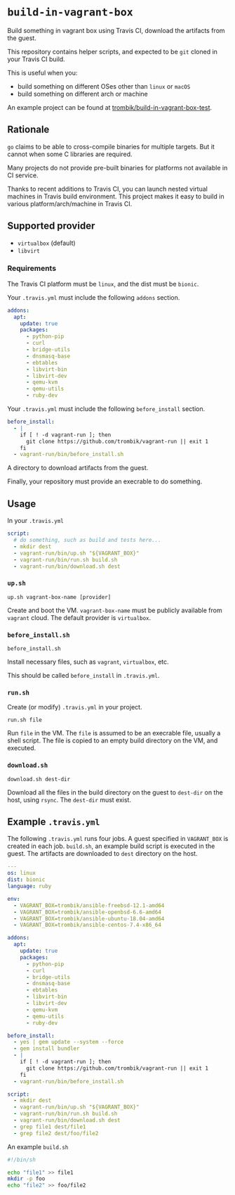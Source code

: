 # `build-in-vagrant-box`

Build something in vagrant box using Travis CI, download the artifacts from
the guest.

This repository contains helper scripts, and expected to be `git` cloned in
your Travis CI build.

This is useful when you:

- build something on different OSes other than `linux` or `macOS`
- build something on different arch or machine

An example project can be found at
[trombik/build-in-vagrant-box-test](https://github.com/trombik/build-in-vagrant-box-test).

## Rationale

`go` claims to be able to cross-compile binaries for multiple targets. But it
cannot when some C libraries are required.

Many projects do not provide pre-built binaries for platforms not available in
CI service.

Thanks to recent additions to Travis CI, you can launch nested virtual
machines in Travis build environment. This project makes it easy to build in
various platform/arch/machine in Travis CI.

## Supported provider

- `virtualbox` (default)
- `libvirt`

### Requirements

The Travis CI platform must be `linux`, and the dist must be `bionic`.

Your `.travis.yml` must include the following `addons` section.

```yaml
addons:
  apt:
    update: true
    packages:
      - python-pip
      - curl
      - bridge-utils
      - dnsmasq-base
      - ebtables
      - libvirt-bin
      - libvirt-dev
      - qemu-kvm
      - qemu-utils
      - ruby-dev
```

Your `.travis.yml` must include the following `before_install` section.

```yaml
before_install:
  - |
    if [ ! -d vagrant-run ]; then
      git clone https://github.com/trombik/vagrant-run || exit 1
    fi
  - vagrant-run/bin/before_install.sh
```

A directory to download artifacts from the guest.

Finally, your repository must provide an execrable to do something.

## Usage

In your `.travis.yml`

```yaml
script:
  # do something, such as build and tests here...
  - mkdir dest
  - vagrant-run/bin/up.sh "${VAGRANT_BOX}"
  - vagrant-run/bin/run.sh build.sh
  - vagrant-run/bin/download.sh dest
```

### `up.sh`

```
up.sh vagrant-box-name [provider]
```

Create and boot the VM. `vagrant-box-name` must be publicly available from
`vagrant` cloud. The default provider is `virtualbox`.

### `before_install.sh`

```
before_install.sh
```

Install necessary files, such as `vagrant`, `virtualbox`, etc.

This should be called `before_install` in `.travis.yml`.

### `run.sh`

Create (or modify) `.travis.yml` in your project.

```
run.sh file
```

Run `file` in the VM. The `file` is assumed to be an execrable file, usually a
shell script. The file is copied to an empty build directory on the VM, and
executed.

### `download.sh`

```
download.sh dest-dir
```

Download all the files in the build directory on the guest to `dest-dir` on
the host, using `rsync`. The `dest-dir` must exist.

## Example `.travis.yml`

The following `.travis.yml` runs four jobs. A guest specified in `VAGRANT_BOX`
is created in each job. `build.sh`, an example build script is executed in the
guest. The artifacts are downloaded to `dest` directory on the host.

```yaml
---
os: linux
dist: bionic
language: ruby

env:
  - VAGRANT_BOX=trombik/ansible-freebsd-12.1-amd64
  - VAGRANT_BOX=trombik/ansible-openbsd-6.6-amd64
  - VAGRANT_BOX=trombik/ansible-ubuntu-18.04-amd64
  - VAGRANT_BOX=trombik/ansible-centos-7.4-x86_64

addons:
  apt:
    update: true
    packages:
      - python-pip
      - curl
      - bridge-utils
      - dnsmasq-base
      - ebtables
      - libvirt-bin
      - libvirt-dev
      - qemu-kvm
      - qemu-utils
      - ruby-dev

before_install:
  - yes | gem update --system --force
  - gem install bundler
  - |
    if [ ! -d vagrant-run ]; then
      git clone https://github.com/trombik/vagrant-run || exit 1
    fi
  - vagrant-run/bin/before_install.sh

script:
  - mkdir dest
  - vagrant-run/bin/up.sh "${VAGRANT_BOX}"
  - vagrant-run/bin/run.sh build.sh
  - vagrant-run/bin/download.sh dest
  - grep file1 dest/file1
  - grep file2 dest/foo/file2
```

An example `build.sh`

```sh
#!/bin/sh

echo "file1" >> file1
mkdir -p foo
echo "file2" >> foo/file2
```

